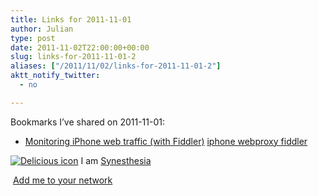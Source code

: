 ```yaml
---
title: Links for 2011-11-01
author: Julian
type: post
date: 2011-11-02T22:00:00+00:00
slug: links-for-2011-11-01-2 
aliases: ["/2011/11/02/links-for-2011-11-01-2"]
aktt_notify_twitter:
  - no

---
```

Bookmarks I&#8217;ve shared on 2011-11-01:

  * [Monitoring iPhone web traffic (with Fiddler)][1] 
    [iphone webproxy fiddler][2] </li> </ul> 
    
    <p class="deliciouslink">
      <a href="https://del.icio.us/synesthesia" title="See all my bookmarks on del.icio.us"><img src="https://www.synesthesia.co.uk/images/deliciousicon.jpg" alt="Delicious icon" /></a>&nbsp;I am <a href="https://del.icio.us/synesthesia" title="See all my bookmarks on del.icio.us">Synesthesia</a>
    </p>
    
    <p class="deliciouslink">
      <a href="https://del.icio.us/network?add=synesthesia" title="Add me to your del.icio.us network"><img src="https://www.synesthesia.co.uk/images/add.gif" alt="" /></a>&nbsp;<a href="https://del.icio.us/network?add=synesthesia" title="Add me to your del.icio.us network">Add me to your network</a>
    </p>

 [1]: https://conceptdev.blogspot.com/2009/01/monitoring-iphone-web-traffic-with.html
 [2]: https://www.delicious.com/synesthesia/iphone+webproxy+fiddler